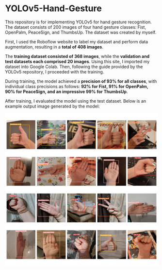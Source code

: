 # YOLOv5-Hand-Gesture
This repository is for implementing YOLOv5 for hand gesture recognition. The dataset consists of 200 images of four hand gesture classes: Fist, OpenPalm, PeaceSign, and ThumbsUp. The dataset was created by myself.

First, I used the Roboflow website to label my dataset and perform data augmentation, resulting in a **total of 408 images**.

The **training dataset consisted of 368 images**, while the **validation and test datasets each comprised 20 images**. Using this site, I imported my dataset into Google Colab. Then, following the guide provided by the YOLOv5 repository, I proceeded with the training.

During training, the model achieved a **precision of 93% for all classes**, with individual class precisions as follows: **92% for Fist, 91% for OpenPalm, 90% for PeaceSign, and an impressive 99% for ThumbsUp**.

After training, I evaluated the model using the test dataset. Below is an example output image generated by the model:


![BreadcrumbsYOLOv5-Hand-Gesture](predicted.png)
